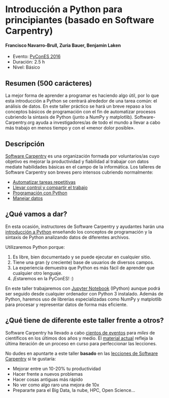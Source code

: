 # Introducción a Python para principiantes (basado en Software Carpentry)

#### Francisco Navarro-Brull, Zuria Bauer, Benjamin Laken

* Evento: [PyConES 2016](http://2016.es.pycon.org/es/)
* Duración: 2.5 h
* Nivel: Básico

## Resumen (500 carácteres)
La mejor forma de aprender a programar es haciendo algo útil, por lo que esta introducción a Python se centrará alrededor de una tarea  común: el análisis de datos. En este taller práctico se hará un breve repaso a los conceptos básicos de programación con el fin de automatizar procesos cubriendo la sintaxis de Python (junto a NumPy y matplotlib). Software-Carpentry.org ayuda a investigadores/as de todo el mundo a llevar a cabo más trabajo en menos tiempo y con el «menor dolor posible».

## Descripción

[Software Carpentry](http://software-carpentry.org) es una organización formada por voluntarios/as cuyo objetivo es mejorar la productividad y fiabilidad al trabajar con datos mediate habilidades básicas en el campo de la informática. Los talleres de Software Carpentry son breves pero intensos cubriendo normalmente:

* [Automatizar tareas repetitivas](http://swcarpentry.github.io/shell-novice/)
* [Llevar control y compartir el trabajo](http://swcarpentry.github.io/git-novice/)
* [Programación con Python](http://swcarpentry.github.io/python-novice-inflammation/)
* [Manejar datos](http://swcarpentry.github.io/sql-novice-survey/)


## ¿Qué vamos a dar?
En esta ocasión, instructores de Software Carpentry y ayudantes harán una [introducción a Python](http://swcarpentry.github.io/python-novice-inflammation/) enseñando los conceptos de programación y la sintaxis de Python analizando datos de diferentes archivos. 

Utilizaremos Python porque:

1. Es libre, bien documentado y se puede ejecutar en cualquier sitio.
2. Tiene una gran (y creciente) base de usuarios de diversos campos.
3. La experiencia demuestra que Python es más fácil de aprender que cualquier otro lenguaje.
4. ¡Estaremos en la PyConES! :)

En este taller trabajaremos con [Jupyter Notebook](http://jupyter.org/) (IPython) aunque podrá ser seguido desde cualquier ordenador con Python 3 instalado. Además de Python, haremos uso de librerías especializadas como NumPy y matplotlib para procesar y representar datos de forma más eficiente.

## ¿Qué tiene de diferente este taller frente a otros?
Software Carpentry ha llevado a cabo [cientos de eventos](http://software-carpentry.org/workshops/) para *miles* de científicos en los últimos dos años y medio. El [material actual](http://software-carpentry.org/lessons/) refleja la última iteración de un proceso en curso para perfeccionar las lecciones. 

No dudes en apuntarte a este taller **basado** en las [lecciones de Software Carpentry](http://software-carpentry.org/lessons/) si te gustaría:

- Mejorar entre un 10-20% tu productividad
- Hacer frente a nuevos problemas
- Hacer cosas antiguas más rápido
- No ver como algo raro una mejora de 10x 
- Prepararte para el Big Data, la nube, HPC, Open Science…
